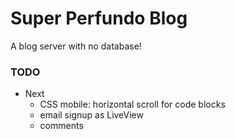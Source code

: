 # Super Perfundo Blog

A blog server with no database!

### TODO
- Next
  * CSS mobile: horizontal scroll for code blocks
  * email signup as LiveView
  * comments
